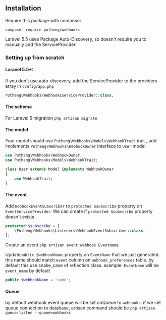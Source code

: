 Installation
------------

Require this package with composer.
```
composer require putheng/webhooks
```

Laravel 5.5 uses Package Auto-Discovery, so doesn't require you to manually add the ServiceProvider.

### Setting up from scratch

#### Laravel 5.5+:
If you don't use auto-discovery, add the ServiceProvider to the providers array in `config/app.php`
```php
Putheng\Webhooks\WebhooksServiceProvider::class,
```

#### The schema
For Laravel 5 migration
`php artisan migrate`

#### The model
Your model should use `Putheng\Webhooks\Models\WebhookTrait` trait , 
add implements `Putheng\Webhooks\WebhookOwner` interface to `User` model
```php
use Putheng\Webhooks\WebhookOwner;
use Putheng\Webhooks\Models\WebhookTrait;

class User extends Model implements WebhookOwner
{
    use WebhookTrait;
}
```

#### The event
Add `WebhookEventSubscriber` to `protected $subscribe` property on `EventServiceProvider`.
We can create if `protected $subscribe` property doesn't exists
```php
protected $subscribe = [
    \Putheng\Webhooks\Listeners\WebhookEventSubscriber::class
];
```

Create an event
`php artisan event:webhook EventName`

Update`public $webhookName` property on `EventName` that we just generated.
this name should match `event` column on `webhook_preferences` table.
by default this use snake_case of reflection class. example: `EventName` will be `event_name` by default 
```php
public $webhookName = 'name';
```

#### Queue
by default webhook event queue will be set onQueue to `webhooks`.
if we set queue connection to database, artisan command should be
`php artisan queue:listen --queue=webhooks`

